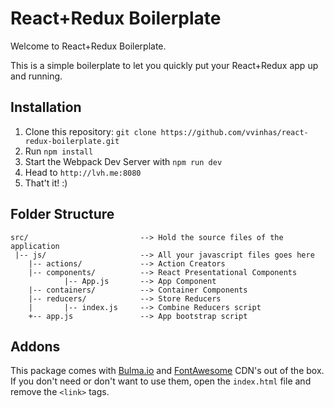 # React+Redux Boilerplate
Welcome to React+Redux Boilerplate.

This is a simple boilerplate to let you quickly put your React+Redux app up and running.

## Installation
1. Clone this repository: `git clone https://github.com/vvinhas/react-redux-boilerplate.git`
2. Run `npm install`
3. Start the Webpack Dev Server with `npm run dev`
5. Head to `http://lvh.me:8080`
6. That't it! :)

## Folder Structure
```
src/                         --> Hold the source files of the application
 |-- js/                     --> All your javascript files goes here
    |-- actions/             --> Action Creators
    |-- components/          --> React Presentational Components
            |-- App.js       --> App Component
    |-- containers/          --> Container Components
    |-- reducers/            --> Store Reducers
    |       |-- index.js     --> Combine Reducers script
    +-- app.js               --> App bootstrap script
```

## Addons
This package comes with [Bulma.io](http://bulma.io/) and [FontAwesome](http://fontawesome.io/) CDN's out of the box. If you don't need or don't 
want to use them, open the `index.html` file and remove the `<link>` tags.
